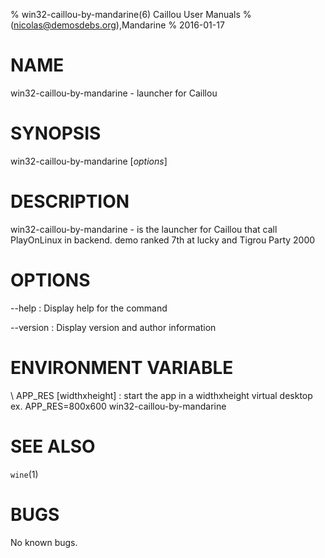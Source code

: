 % win32-caillou-by-mandarine(6) Caillou User Manuals
%  (nicolas@demosdebs.org),Mandarine
% 2016-01-17

# NAME
win32-caillou-by-mandarine - launcher for Caillou

# SYNOPSIS
win32-caillou-by-mandarine [*options*]

# DESCRIPTION
win32-caillou-by-mandarine - is the launcher for Caillou that call PlayOnLinux in backend.
demo ranked 7th at lucky and Tigrou Party 2000

# OPTIONS
\--help
:   Display help for the command

\--version
:   Display version and author information


# ENVIRONMENT VARIABLE
\ APP_RES [widthxheight]
:	start the app in a widthxheight virtual desktop  
	ex. APP_RES=800x600 win32-caillou-by-mandarine

# SEE ALSO
`wine`(1)

# BUGS
No known bugs.
